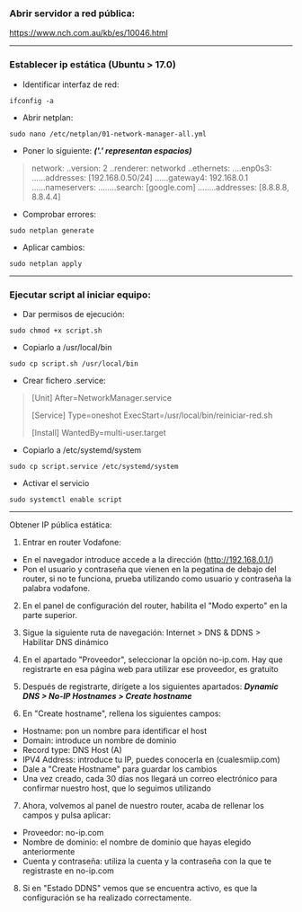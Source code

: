 ### Abrir servidor a red pública:
 https://www.nch.com.au/kb/es/10046.html

------------------------------------------------------------------------------------
### Establecer ip estática (Ubuntu > 17.0)

* Identificar interfaz de red:
~~~
ifconfig -a
~~~

* Abrir netplan:
~~~
sudo nano /etc/netplan/01-network-manager-all.yml
~~~

* Poner lo siguiente: ***('.' representan espacios)***
>network:
>..version: 2
>..renderer: networkd
>..ethernets:
>....enp0s3:
>......addresses: [192.168.0.50/24]
>......gateway4: 192.168.0.1
>......nameservers:
>........search: [google.com]
>........addresses: [8.8.8.8, 8.8.4.4]

* Comprobar errores:
~~~
sudo netplan generate
~~~

* Aplicar cambios:
~~~
sudo netplan apply
~~~

------------------------------------------------------------------------------------
### Ejecutar script al iniciar equipo:

* Dar permisos de ejecución:
~~~
sudo chmod +x script.sh
~~~

* Copiarlo a /usr/local/bin
~~~
sudo cp script.sh /usr/local/bin
~~~

* Crear fichero .service:
>	[Unit]
>	After=NetworkManager.service
>
>	[Service]
>	Type=oneshot
>	ExecStart=/usr/local/bin/reiniciar-red.sh
>	
>	[Install]
>	WantedBy=multi-user.target

* Copiarlo a /etc/systemd/system
~~~
sudo cp script.service /etc/systemd/system
~~~

* Activar el servicio
~~~
sudo systemctl enable script
~~~

------------------------------------------------------------------------------------
Obtener IP pública estática:

1. Entrar en router Vodafone:
* En el navegador introduce accede a la dirección (http://192.168.0.1/)
* Pon el usuario y contraseña que vienen en la pegatina de debajo del router, si no te funciona, prueba utilizando como usuario y contraseña la palabra vodafone.

2. En el panel de configuración del router, habilita el "Modo experto" en la parte superior.

3. Sigue la siguiente ruta de navegación: Internet > DNS & DDNS > Habilitar DNS dinámico

4. En el apartado "Proveedor", seleccionar la opción no-ip.com. Hay que registrarte en esa página web para utilizar ese proveedor, es gratuito

5. Después de registrarte, dirígete a los siguientes apartados: 
	***Dynamic DNS > No-IP Hostnames > Create hostname***

6. En "Create hostname", rellena los siguientes campos:
* Hostname: pon un nombre para identificar el host
* Domain: introduce un nombre de dominio
* Record type: DNS Host (A)
* IPV4 Address: introduce tu IP, puedes conocerla en (cualesmiip.com)
* Dale a "Create Hostname" para guardar los cambios
* Una vez creado, cada 30 días nos llegará un correo electrónico para confirmar nuestro host, que lo seguimos utilizando

7. Ahora, volvemos al panel de nuestro router, acaba de rellenar los campos y pulsa aplicar:
* Proveedor: no-ip.com
* Nombre de dominio: el nombre de dominio que hayas elegido anteriormente
* Cuenta y contraseña: utiliza la cuenta y la contraseña con la que te registraste en no-ip.com

8. Si en "Estado DDNS" vemos que se encuentra activo, es que la configuración se ha realizado correctamente.

